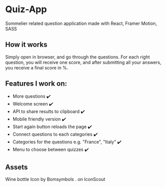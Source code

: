# Quiz-App
Sommelier related question application made with React, Framer Motion, SASS

## How it works
Simply open in browser, and go through the questions. For each right question, you will receive one score, and after submitting all your answers, you receive a final score in %.

## Features I work on:
- More questions :heavy_check_mark:
- Welcome screen :heavy_check_mark:
- API to share results to clipboard :heavy_check_mark:
- Mobile friendly version :heavy_check_mark:
- Start again button reloads the page :heavy_check_mark:
- Connect questions to each categories :heavy_check_mark:
- Categories for the questions e.g. "France", "Italy" :heavy_check_mark:
- Menu to choose between quizzes :heavy_check_mark:

## Assets
Wine bottle Icon by Bomsymbols . on IconScout

